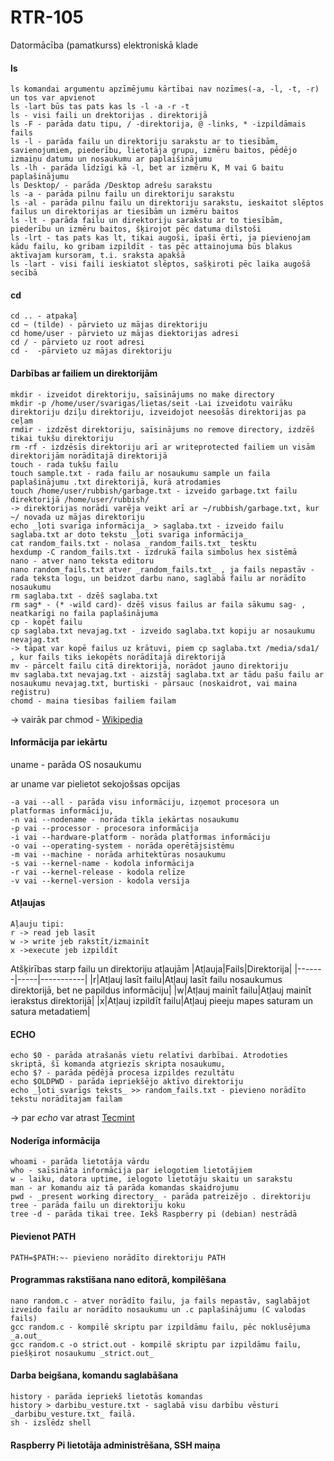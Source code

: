 # RTR-105
Datormācība (pamatkurss) elektroniskā klade

#### ls
```
ls komandai argumentu apzīmējumu kārtībai nav nozīmes(-a, -l, -t, -r) un tos var apvienot
ls -lart būs tas pats kas ls -l -a -r -t
ls - visi faili un drektorijas . direktorijā  
ls -F - parāda datu tipu, / -direktorija, @ -links, * -izpildāmais fails
ls -l - parāda failu un direktoriju sarakstu ar to tiesībām, savienojumiem, piederību, lietotāja grupu, izmēru baitos, pēdējo izmaiņu datumu un nosaukumu ar paplaišinājumu
ls -lh - parāda līdzīgi kā -l, bet ar izmēru K, M vai G baitu paplašinājumu
ls Desktop/ - parāda /Desktop adrešu sarakstu
ls -a - parāda pilnu failu un direktoriju sarakstu
ls -al - parāda pilnu failu un direktoriju sarakstu, ieskaitot slēptos failus un direktorijas ar tiesībām un izmēru baitos
ls -lt - parāda failu un direktoriju sarakstu ar to tiesībām, piederību un izmēru baitos, šķirojot pēc datuma dilstoši
ls -lrt - tas pats kas lt, tikai augoši, īpaši ērti, ja pievienojam kādu failu, ko gribam izpildīt - tas pēc attainojuma būs blakus aktīvajam kursoram, t.i. sraksta apakšā
ls -lart - visi faili ieskiatot slēptos, sašķiroti pēc laika augošā secībā

```
#### cd
```
cd .. - atpakaļ
cd ~ (tilde) - pārvieto uz mājas direktoriju
cd home/user - pārvieto uz mājas diektorijas adresi
cd / - pārvieto uz root adresi
cd -  -pārvieto uz mājas direktoriju
```

#### Darbības ar failiem un direktorijām
```
mkdir - izveidot direktoriju, saīsinājums no make directory
mkdir -p /home/user/svarigas/lietas/seit -Lai izveidotu vairāku direktoriju dziļu direktoriju, izveidojot neesošās direktorijas pa ceļam
rmdir - izdzēst direktoriju, saīsinājums no remove directory, izdzēš tikai tukšu direktoriju
rm -rf - izdzēsīs direktoriju arī ar writeprotected failiem un visām direktorijām norādītajā direktorijā
touch - rada tukšu failu
touch sample.txt - rada failu ar nosaukumu sample un faila paplašinājumu .txt direktorijā, kurā atrodamies
touch /home/user/rubbish/garbage.txt - izveido garbage.txt failu direktorijā /home/user/rubbish/
-> direktorijas norādi varēja veikt arī ar ~/rubbish/garbage.txt, kur ~/ novada uz mājas direktoriju
echo _ļoti svarīga informācija_ > saglaba.txt - izveido failu saglaba.txt ar doto tekstu _ļoti svarīga informācija_
cat random_fails.txt - nolasa _random_fails.txt_ tesktu
hexdump -C random_fails.txt - izdrukā faila simbolus hex sistēmā
nano - atver nano teksta editoru
nano random_fails.txt atver _random_fails.txt_ , ja fails nepastāv - rada teksta logu, un beidzot darbu nano, saglabā failu ar norādīto nosaukumu
rm saglaba.txt - dzēš saglaba.txt
rm sag* - (* -wild card)- dzēš visus failus ar faila sākumu sag- , neatkarīgi no faila paplašinājuma
cp - kopēt failu
cp saglaba.txt nevajag.txt - izveido saglaba.txt kopiju ar nosaukumu nevajag.txt
-> tāpat var kopē failus uz krātuvi, piem cp saglaba.txt /media/sda1/ , kur fails tiks iekopēts norādītajā direktorijā
mv - pārcelt failu citā direktorijā, norādot jauno direktoriju
mv saglaba.txt nevajag.txt - aizstāj saglaba.txt ar tādu pašu failu ar nosaukumu nevajag.txt, burtiski - pārsauc (noskaidrot, vai maina reģistru)
chomd - maina tiesības failiem failam
```
-> vairāk par chmod - [Wikipedia](https://en.wikipedia.org/wiki/Chmod)


#### Informācija par iekārtu
uname - parāda OS nosaukumu

ar uname var pielietot sekojošsas opcijas
```
-a vai --all - parāda visu informāciju, izņemot procesora un platformas informāciju,
-n vai --nodename - norāda tīkla iekārtas nosaukumu
-p vai --processor - procesora informācija
-i vai --hardware-platform - norāda platformas informāciju
-o vai --operating-system - norāda operētājsistēmu
-m vai --machine - norāda arhitektūras nosaukumu
-s vai --kernel-name - kodola informācija 
-r vai --kernel-release - kodola relīze
-v vai --kernel-version - kodola versija
```

#### Atļaujas
```
Aļauju tipi:
r -> read jeb lasīt
w -> write jeb rakstīt/izmainīt
x ->execute jeb izpildīt
````
Atšķirības starp failu un direktoriju atļaujām
|Atļauja|Fails|Direktorija|
|-------|-----|-----------|
|r|Atļauj lasīt failu|Atļauj lasīt failu nosaukumus direktorijā, bet ne papildus informāciju|
|w|Atļauj mainīt failu|Atļauj mainīt ierakstus direktorijā|
|x|Atļauj izpildīt failu|Atļauj pieeju mapes saturam un satura metadatiem|

#### ECHO
```
echo $0 - parāda atrašanās vietu relatīvi darbībai. Atrodoties skriptā, šī komanda atgriezīs skripta nosaukumu, 
echo $? - parāda pēdējā procesa izpildes rezultātu 
echo $OLDPWD - parāda iepriekšējo aktīvo direktoriju
echo _ļoti svarīgs teksts_ >> random_fails.txt - pievieno norādīto tekstu norādītajam failam
```
-> par _echo_ var atrast [Tecmint](https://www.tecmint.com/echo-command-in-linux/)

#### Noderīga informācija
```
whoami - parāda lietotāja vārdu
who - saīsināta informācija par ielogotiem lietotājiem
w - laiku, datora uptime, ielogoto lietotāju skaitu un sarakstu
man - ar komandu aiz tā parāda komandas skaidrojumu
pwd - _present working directory_ - parāda patreizējo . direktoriju
tree - parāda failu un direktoriju koku
tree -d - parāda tikai tree. Iekš Raspberry pi (debian) nestrādā
```

#### Pievienot PATH
`PATH=$PATH:~- pievieno norādīto direktoriju PATH`

#### Programmas rakstīšana nano editorā, kompilēšana
```
nano random.c - atver norādīto failu, ja fails nepastāv, saglabājot izveido failu ar norādīto nosaukumu un .c paplašinājumu (C valodas fails)
gcc random.c - kompilē skriptu par izpildāmu failu, pēc noklusējuma _a.out_
gcc random.c -o strict.out - kompilē skriptu par izpildāmu failu, piešķirot nosaukumu _strict.out_
```

#### Darba beigšana, komandu saglabāšana
```
history - parāda iepriekš lietotās komandas
history > darbibu_vesture.txt - saglabā visu darbību vēsturi _darbibu_vesture.txt_ failā.
sh - izslēdz shell
```

#### Raspberry Pi lietotāja administrēšana, SSH maiņa

